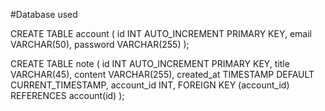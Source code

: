 #Database used

CREATE TABLE account (
    id INT AUTO_INCREMENT PRIMARY KEY,
    email VARCHAR(50),
    password VARCHAR(255)
);

CREATE TABLE note (
    id INT AUTO_INCREMENT PRIMARY KEY,
    title VARCHAR(45),
    content VARCHAR(255),
    created_at TIMESTAMP DEFAULT CURRENT_TIMESTAMP,
    account_id INT,
    FOREIGN KEY (account_id) REFERENCES account(id)
);
